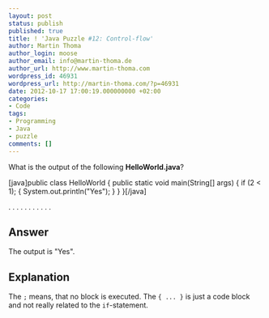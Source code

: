 ```yaml
---
layout: post
status: publish
published: true
title: ! 'Java Puzzle #12: Control-flow'
author: Martin Thoma
author_login: moose
author_email: info@martin-thoma.de
author_url: http://www.martin-thoma.com
wordpress_id: 46931
wordpress_url: http://martin-thoma.com/?p=46931
date: 2012-10-17 17:00:19.000000000 +02:00
categories:
- Code
tags:
- Programming
- Java
- puzzle
comments: []
---
```

What is the output of the following <strong>HelloWorld.java</strong>?

[java]public class HelloWorld {
    public static void main(String[] args) {
        if (2 < 1); {
            System.out.println("Yes");
        }
    }
}[/java]

.
.
.
.
.
.
.
.
.
.
.

<h2>Answer</h2>
The output is "Yes". 

<h2>Explanation</h2>
The <code>;</code> means, that no block is executed. The <code>{ ... }</code> is just a code block and not really related to the <code>if</code>-statement.
